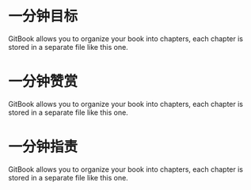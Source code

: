 # 一分钟目标

GitBook allows you to organize your book into chapters, each chapter is stored in a separate file like this one.

# 一分钟赞赏

GitBook allows you to organize your book into chapters, each chapter is stored in a separate file like this one.

# 一分钟指责

GitBook allows you to organize your book into chapters, each chapter is stored in a separate file like this one.

